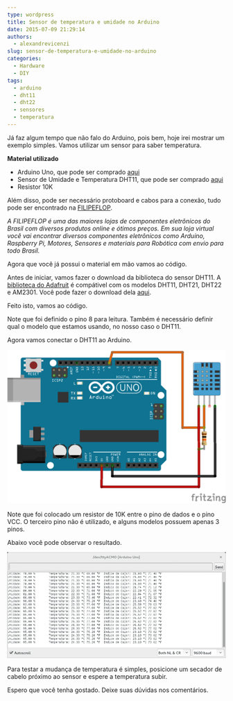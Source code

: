 ```yaml
---
type: wordpress
title: Sensor de temperatura e umidade no Arduino
date: 2015-07-09 21:29:14
authors:
  - alexandrevicenzi
slug: sensor-de-temperatura-e-umidade-no-arduino
categories:
  - Hardware
  - DIY
tags:
  - arduino
  - dht11
  - dht22
  - sensores
  - temperatura
---
```


Já faz algum tempo que não falo do Arduino, pois bem, hoje irei mostrar um exemplo simples. Vamos utilizar um sensor para saber temperatura.

<strong>Material utilizado</strong>

<ul>
    <li>Arduino Uno, que pode ser comprado <a href="http://www.filipeflop.com/pd-6b58d-arduino-uno-r3-cabo-usb.html?utm_source=BlogButeco&utm_medium=Banner&utm_campaign=ButecoOpenSource">aqui</a></li>
    <li>Sensor de Umidade e Temperatura DHT11, que pode ser comprado <a href="http://www.filipeflop.com/pd-6b8f7-sensor-de-umidade-e-temperatura-dht11.html?utm_source=BlogButeco&utm_medium=Banner&utm_campaign=ButecoOpenSource">aqui</a></li>
    <li>Resistor 10K</li>
</ul>

<!--more-->

Além disso, pode ser necessário protoboard e cabos para a conexão, tudo pode ser encontrado na <a href="http://www.filipeflop.com/?utm_source=BlogButeco&utm_medium=Banner&utm_campaign=ButecoOpenSource">FILIPEFLOP</a>.

<em>A FILIPEFLOP é uma das maiores lojas de componentes eletrônicos do Brasil com diversos produtos online e ótimos preços. Em sua loja virtual você vai encontrar diversos componentes eletrônicos como Arduino, Raspberry Pi, Motores, Sensores e materiais para Robótica com envio para todo Brasil.</em>

Agora que você já possui o material em mão vamos ao código.

Antes de iniciar, vamos fazer o download da biblioteca do sensor DHT11. A <a href="https://github.com/adafruit/DHT-sensor-library">biblioteca do Adafruit</a> é compátivel com os modelos DHT11, DHT21, DHT22 e AM2301. Você pode fazer o download dela <a href="https://github.com/adafruit/DHT-sensor-library/archive/master.zip">aqui</a>.

Feito isto, vamos ao código.

<script type='text/javascript' src='//gistfy-app.herokuapp.com/github/ButecoOpenSource/arduino-examples/DHT11Sensor.ino'></script>

Note que foi definido o pino 8 para leitura. Também é necessário definir qual o modelo que estamos usando, no nosso caso o DHT11.

Agora vamos conectar o DHT11 ao Arduino.

<img src="/images/wp-content/uploads/2015/07/dht11-arduino.png" alt="Sensor DHT11 Arduino">

Note que foi colocado um resistor de 10K entre o pino de dados e o pino VCC. O terceiro pino não é utilizado, e alguns modelos possuem apenas 3 pinos.

Abaixo você pode observar o resultado.

<img src="/images/wp-content/uploads/2015/07/sensor-temperatura-arduino.png" alt="Sensor Temperatura Arduino">

Para testar a mudança de temperatura é simples, posicione um secador de cabelo próximo ao sensor e espere a temperatura subir.

Espero que você tenha gostado. Deixe suas dúvidas nos comentários.
